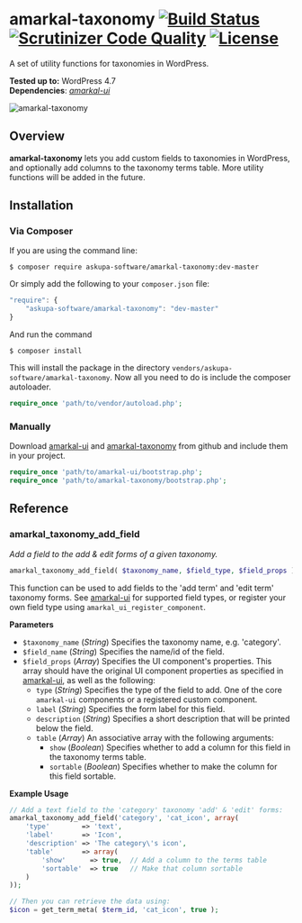 # amarkal-taxonomy [![Build Status](https://scrutinizer-ci.com/g/askupasoftware/amarkal-taxonomy/badges/build.png?b=master)](https://scrutinizer-ci.com/g/askupasoftware/amarkal-taxonomy/build-status/master) [![Scrutinizer Code Quality](https://scrutinizer-ci.com/g/askupasoftware/amarkal-taxonomy/badges/quality-score.png?b=master)](https://scrutinizer-ci.com/g/askupasoftware/amarkal-taxonomy/?branch=master) [![License](https://img.shields.io/badge/license-GPL--3.0%2B-red.svg)](https://raw.githubusercontent.com/askupasoftware/amarkal-taxonomy/master/LICENSE)
A set of utility functions for taxonomies in WordPress.

**Tested up to:** WordPress 4.7  
**Dependencies**: *[amarkal-ui](https://github.com/askupasoftware/amarkal-ui)*

![amarkal-taxonomy](https://askupasoftware.com/wp-content/uploads/2015/04/amarkal-taxonomy.png)

## Overview
**amarkal-taxonomy** lets you add custom fields to taxonomies in WordPress, and optionally add columns to the taxonomy terms table. More utility functions will be added in the future.

## Installation

### Via Composer

If you are using the command line:  
```
$ composer require askupa-software/amarkal-taxonomy:dev-master
```

Or simply add the following to your `composer.json` file:
```javascript
"require": {
    "askupa-software/amarkal-taxonomy": "dev-master"
}
```
And run the command 
```
$ composer install
```

This will install the package in the directory `vendors/askupa-software/amarkal-taxonomy`.
Now all you need to do is include the composer autoloader.

```php
require_once 'path/to/vendor/autoload.php';
```

### Manually

Download [amarkal-ui](https://github.com/askupasoftware/amarkal-ui/archive/master.zip) and [amarkal-taxonomy](https://github.com/askupasoftware/amarkal-taxonomy/archive/master.zip) from github and include them in your project.

```php
require_once 'path/to/amarkal-ui/bootstrap.php';
require_once 'path/to/amarkal-taxonomy/bootstrap.php';
```

## Reference

### amarkal_taxonomy_add_field
*Add a field to the add & edit forms of a given taxonomy.*
```php
amarkal_taxonomy_add_field( $taxonomy_name, $field_type, $field_props )
```
This function can be used to add fields to the 'add term' and 'edit term' taxonomy forms. See [amarkal-ui](https://github.com/askupasoftware/amarkal-ui/) for supported field types, or register your own field type using `amarkal_ui_register_component`.

**Parameters**  
* `$taxonomy_name` (*String*) Specifies the taxonomy name, e.g. 'category'.
* `$field_name` (*String*)  Specifies the name/id of the field.
* `$field_props` (*Array*)  Specifies the UI component's properties. This array should have the original UI component properties as specified in [amarkal-ui](https://github.com/askupasoftware/amarkal-ui), as well as the following:
  * `type` (*String*) Specifies the type of the field to add. One of the core `amarkal-ui` components or a registered custom component.
  * `label` (*String*) Specifies the form label for this field.
  * `description` (*String*) Specifies a short description that will be printed below the field.
  * `table` (*Array*) An associative array with the following arguments:
    * `show` (*Boolean*) Specifies whether to add a column for this field in the taxonomy terms table.
    * `sortable` (*Boolean*) Specifies whether to make the column for this field sortable.

**Example Usage**
```php
// Add a text field to the 'category' taxonomy 'add' & 'edit' forms:
amarkal_taxonomy_add_field('category', 'cat_icon', array(
    'type'        => 'text',
    'label'       => 'Icon',
    'description' => 'The category\'s icon',
    'table'       => array(
        'show'      => true,  // Add a column to the terms table
        'sortable'  => true   // Make that column sortable
    )
));

// Then you can retrieve the data using:
$icon = get_term_meta( $term_id, 'cat_icon', true );
```
